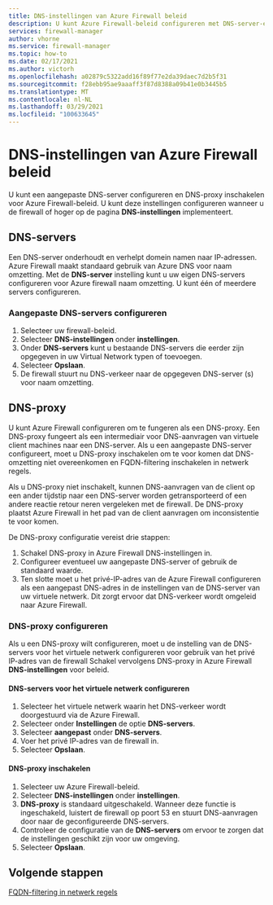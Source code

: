 ```yaml
---
title: DNS-instellingen van Azure Firewall beleid
description: U kunt Azure Firewall-beleid configureren met DNS-server-en DNS-proxy-instellingen.
services: firewall-manager
author: vhorne
ms.service: firewall-manager
ms.topic: how-to
ms.date: 02/17/2021
ms.author: victorh
ms.openlocfilehash: a02879c5322add16f89f77e2da39daec7d2b5f31
ms.sourcegitcommit: f28ebb95ae9aaaff3f87d8388a09b41e0b3445b5
ms.translationtype: MT
ms.contentlocale: nl-NL
ms.lasthandoff: 03/29/2021
ms.locfileid: "100633645"
---
```

# <a name="azure-firewall-policy-dns-settings"></a>DNS-instellingen van Azure Firewall beleid

U kunt een aangepaste DNS-server configureren en DNS-proxy inschakelen voor Azure Firewall-beleid. U kunt deze instellingen configureren wanneer u de firewall of hoger op de pagina **DNS-instellingen** implementeert.

## <a name="dns-servers"></a>DNS-servers

Een DNS-server onderhoudt en verhelpt domein namen naar IP-adressen. Azure Firewall maakt standaard gebruik van Azure DNS voor naam omzetting. Met de **DNS-server** instelling kunt u uw eigen DNS-servers configureren voor Azure firewall naam omzetting. U kunt één of meerdere servers configureren.

### <a name="configure-custom-dns-servers"></a>Aangepaste DNS-servers configureren

1. Selecteer uw firewall-beleid.
2. Selecteer **DNS-instellingen** onder **instellingen**.
3. Onder **DNS-servers** kunt u bestaande DNS-servers die eerder zijn opgegeven in uw Virtual Network typen of toevoegen.
4. Selecteer **Opslaan**.
5. De firewall stuurt nu DNS-verkeer naar de opgegeven DNS-server (s) voor naam omzetting.

## <a name="dns-proxy"></a>DNS-proxy

U kunt Azure Firewall configureren om te fungeren als een DNS-proxy. Een DNS-proxy fungeert als een intermediair voor DNS-aanvragen van virtuele client machines naar een DNS-server. Als u een aangepaste DNS-server configureert, moet u DNS-proxy inschakelen om te voor komen dat DNS-omzetting niet overeenkomen en FQDN-filtering inschakelen in netwerk regels.

Als u DNS-proxy niet inschakelt, kunnen DNS-aanvragen van de client op een ander tijdstip naar een DNS-server worden getransporteerd of een andere reactie retour neren vergeleken met de firewall. De DNS-proxy plaatst Azure Firewall in het pad van de client aanvragen om inconsistentie te voor komen.

De DNS-proxy configuratie vereist drie stappen:

1. Schakel DNS-proxy in Azure Firewall DNS-instellingen in.
2. Configureer eventueel uw aangepaste DNS-server of gebruik de standaard waarde.
3. Ten slotte moet u het privé-IP-adres van de Azure Firewall configureren als een aangepast DNS-adres in de instellingen van de DNS-server van uw virtuele netwerk. Dit zorgt ervoor dat DNS-verkeer wordt omgeleid naar Azure Firewall.

### <a name="configure-dns-proxy"></a>DNS-proxy configureren

Als u een DNS-proxy wilt configureren, moet u de instelling van de DNS-servers voor het virtuele netwerk configureren voor gebruik van het privé IP-adres van de firewall Schakel vervolgens DNS-proxy in Azure Firewall **DNS-instellingen** voor beleid.

#### <a name="configure-virtual-network-dns-servers"></a>DNS-servers voor het virtuele netwerk configureren

1. Selecteer het virtuele netwerk waarin het DNS-verkeer wordt doorgestuurd via de Azure Firewall.
2. Selecteer onder **Instellingen** de optie **DNS-servers**.
3. Selecteer **aangepast** onder **DNS-servers**.
4. Voer het privé IP-adres van de firewall in.
5. Selecteer **Opslaan**.

#### <a name="enable-dns-proxy"></a>DNS-proxy inschakelen

1. Selecteer uw Azure Firewall-beleid.
2. Selecteer **DNS-instellingen** onder **instellingen**.
3. **DNS-proxy** is standaard uitgeschakeld. Wanneer deze functie is ingeschakeld, luistert de firewall op poort 53 en stuurt DNS-aanvragen door naar de geconfigureerde DNS-servers.
4. Controleer de configuratie van de **DNS-servers** om ervoor te zorgen dat de instellingen geschikt zijn voor uw omgeving.
5. Selecteer **Opslaan**.

## <a name="next-steps"></a>Volgende stappen

[FQDN-filtering in netwerk regels](fqdn-filtering-network-rules.md)
